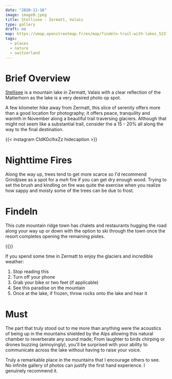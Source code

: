 ```yaml
---
date: "2020-11-16"
image: image0.jpeg
title: Stellisee - Zermatt, Valais
type: gallery
draft: no
map: https://umap.openstreetmap.fr/en/map/findeln-trail-with-lakes_523782#15/46.0166/7.7746
tags:
  - places
  - nature
  - switzerland
---
```


# Brief Overview  

[Stellisee](https://de.wikipedia.org/wiki/Stellisee) is a mountain lake in Zermatt, Valais with a clear reflection of the Matterhorn as the lake is a very desired photo op spot.  

A few kilometer hike away from Zermatt, this slice of serenity offers more than a good location for photography; it offers peace, tranquility and warmth in November along a beautiful trail traversing glaciers. Although that might not seem like a substantial trail, consider the a 15 - 20% all along the way to the final destination.  

{{< instagram CIdKGclhxZz hidecaption >}}    


# Nighttime Fires  

Along the way up, trees tend to get more scarce so I'd recommend Grindjisee as a spot for a *meh* fire if you can get dry enough wood. Trying to set the brush and kindling on fire was quite the exercise when you realize how sappy and moisty some of the trees can be due to frost.  

# Findeln  

This cute mountain ridge town has chalets and restaurants hugging the road along your way up or down with the option to ski through the town once the resort completes opening the remaining pistes.    
  
  
{{<osm mapName = "findeln-trail-with-lakes_523782"  >}}  

If you spend some time in Zermatt to enjoy the glaciers and incredible weather:    
1. Stop reading this  
2. Turn off your phone  
3. Grab your bike or two feet (if applicable)  
4. See this paradise on the mountain    
5. Once at the lake, if frozen, throw rocks onto the lake and hear it  


# Must  

The part that truly stood out to me more than anything were the acoustics of being up in the mountains shielded by the Alps allowing this natural chamber to reverberate any sound made;  From laughter to birds chirping or drones buzzing (annoyingly), you'll be surprised with your ability to communicate across the lake without having to raise your voice.  

Truly a remarkable place in the mountains that I encourage others to see.  No infinite gallery of photos can justify the first hand experience. I genuinely recommend it.    
  

